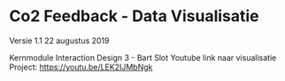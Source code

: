# Co2 Feedback - Data Visualisatie 

Versie 1.1 22 augustus 2019

Kernmodule Interaction Design 3 - Bart Slot
Youtube link naar visualisatie Project:
https://youtu.be/LEK2IJMbNgk
